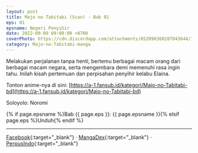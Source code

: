 ```yaml
---
layout: post
title: Majo no Tabitabi (Scan) - Bab 01
eps: 01
epsname: Negeri Penyihir
date: 2022-09-09 09:09:00 +0700
coverPhoto: https://cdn.discordapp.com/attachments/852096360287043644/1075786767459946526/bab1.png
category: Majo-no-Tabitabi-manga
---
```


Melakukan perjalanan tanpa henti, bertemu berbagai macam orang dari berbagai macam negara, serta mengembara demi memenuhi rasa ingin tahu. Inilah kisah pertemuan dan perpisahan penyihir kelabu Elaina.

Tonton anime-nya di sini: [https://a-1.fansub.id/kategori/Majo-no-Tabitabi-bd](https://a-1.fansub.id/kategori/Majo-no-Tabitabi-bd)

Soloyolo: Noromi

{% if page.epsname %}Bab {{ page.eps }}: {{ page.epsname }}{% elsif page.eps %}Unduh{% endif %}

---
[Facebook](https://www.facebook.com/103699892485487/posts/pfbid02Q8SQPT9wZyPRbj5LZxFzmZQBurkp6VneSfvFLARoUL7mZRc5THvX9VL5UVqrLUcAl/?app=fbl){:target="_blank"} &middot; [MangaDex](https://mangadex.org/chapter/2fc79193-02f7-4231-a00d-e8af6bf06787){:target="_blank"} &middot; [PerpusIndo](https://www.perpusindo.info/berkas/Fyceuqh4.elaina-majo-no-tabitabi-bab-01-scan-pdf){:target="_blank"}